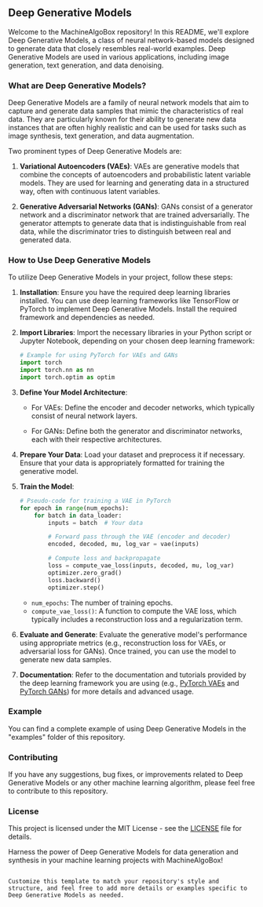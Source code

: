 ## Deep Generative Models

Welcome to the MachineAlgoBox repository! In this README, we'll explore Deep Generative Models, a class of neural network-based models designed to generate data that closely resembles real-world examples. Deep Generative Models are used in various applications, including image generation, text generation, and data denoising.

### What are Deep Generative Models?

Deep Generative Models are a family of neural network models that aim to capture and generate data samples that mimic the characteristics of real data. They are particularly known for their ability to generate new data instances that are often highly realistic and can be used for tasks such as image synthesis, text generation, and data augmentation.

Two prominent types of Deep Generative Models are:

1. **Variational Autoencoders (VAEs)**: VAEs are generative models that combine the concepts of autoencoders and probabilistic latent variable models. They are used for learning and generating data in a structured way, often with continuous latent variables.

2. **Generative Adversarial Networks (GANs)**: GANs consist of a generator network and a discriminator network that are trained adversarially. The generator attempts to generate data that is indistinguishable from real data, while the discriminator tries to distinguish between real and generated data.

### How to Use Deep Generative Models

To utilize Deep Generative Models in your project, follow these steps:

1. **Installation**: Ensure you have the required deep learning libraries installed. You can use deep learning frameworks like TensorFlow or PyTorch to implement Deep Generative Models. Install the required framework and dependencies as needed.

2. **Import Libraries**: Import the necessary libraries in your Python script or Jupyter Notebook, depending on your chosen deep learning framework:

   ```python
   # Example for using PyTorch for VAEs and GANs
   import torch
   import torch.nn as nn
   import torch.optim as optim
   ```

3. **Define Your Model Architecture**:

   - For VAEs: Define the encoder and decoder networks, which typically consist of neural network layers.

   - For GANs: Define both the generator and discriminator networks, each with their respective architectures.

4. **Prepare Your Data**: Load your dataset and preprocess it if necessary. Ensure that your data is appropriately formatted for training the generative model.

5. **Train the Model**:

   ```python
   # Pseudo-code for training a VAE in PyTorch
   for epoch in range(num_epochs):
       for batch in data_loader:
           inputs = batch  # Your data

           # Forward pass through the VAE (encoder and decoder)
           encoded, decoded, mu, log_var = vae(inputs)

           # Compute loss and backpropagate
           loss = compute_vae_loss(inputs, decoded, mu, log_var)
           optimizer.zero_grad()
           loss.backward()
           optimizer.step()
   ```

   - `num_epochs`: The number of training epochs.
   - `compute_vae_loss()`: A function to compute the VAE loss, which typically includes a reconstruction loss and a regularization term.

6. **Evaluate and Generate**: Evaluate the generative model's performance using appropriate metrics (e.g., reconstruction loss for VAEs, or adversarial loss for GANs). Once trained, you can use the model to generate new data samples.

7. **Documentation**: Refer to the documentation and tutorials provided by the deep learning framework you are using (e.g., [PyTorch VAEs](https://pytorch.org/tutorials/beginner/examples_vae.html) and [PyTorch GANs](https://pytorch.org/tutorials/beginner/dcgan_faces_tutorial.html)) for more details and advanced usage.

### Example

You can find a complete example of using Deep Generative Models in the "examples" folder of this repository.

### Contributing

If you have any suggestions, bug fixes, or improvements related to Deep Generative Models or any other machine learning algorithm, please feel free to contribute to this repository.

### License

This project is licensed under the MIT License - see the [LICENSE](LICENSE) file for details.

Harness the power of Deep Generative Models for data generation and synthesis in your machine learning projects with MachineAlgoBox!
```

Customize this template to match your repository's style and structure, and feel free to add more details or examples specific to Deep Generative Models as needed.